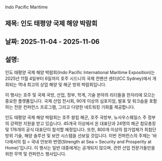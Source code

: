 Indo Pacific Maritime

## 제목: 인도 태평양 국제 해양 박람회
## 날짜: 2025-11-04 - 2025-11-06
## 설명:
인도 태평양 국제 해양 박람회(Indo Pacific International Maritime Exposition)는 2025년 11월 4일부터 6일까지 호주 시드니의 국제 컨벤션 센터(ICC Sydney)에서 개최되는 역내 최고의 상업 해양 및 해군 방위 박람회입니다.

이 행사는 호주 및 국제 국방, 산업, 정부, 학계, 기술 분야의 리더들을 한자리에 모으는 중요한 플랫폼입니다. 국제 산업 전시회, 90개 이상의 심포지엄, 발표 및 워크숍을 포함하는 전문 컨퍼런스 프로그램, 그리고 다양한 네트워킹 기회를 제공합니다.

인도 태평양 국제 해양 박람회는 호주 왕립 해군, 호주 국방부, 뉴사우스웨일스 주 정부의 강력한 지원을 받고 있습니다. 45개국 이상에서 온 대표단과 24명의 해군 참모총장 및 176개의 공식 대표단이 참석할 예정입니다. 또한, 800개 이상의 참가업체가 최첨단 방위 기술, 해양 솔루션 및 보안 시스템을 선보일 것입니다. 이번 컨퍼런스의 주제는 '바다에서의 힘 = 국내 안보와 번영(Strength at Sea = Security and Prosperity at Home)'입니다. 이 행사는 일반 대중에게는 공개되지 않으며, 관련 산업 전문가들만을 위한 무역 및 컨퍼런스 행사입니다.